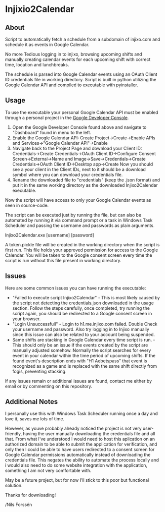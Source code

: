 # Injixio2Calendar

## About
Script to automatically fetch a schedule from a subdomain of injixo.com and schedule it as events in Google Calendar. 

No more Tedious logging in to injixo, browsing upcoming shifts and manually creating calendar events for each upcoming shift with correct time, location and lunchbreaks.

The schedule is parsed into Google Calendar events using an OAuth Client ID credentials file in working directory. Script is built in python utilizing the Google Calendar API and compiled to executable with pyinstaller.

## Usage
To use the executable your personal Google Calendar API must be enabled through a personal project in the [Google Developer Console](https://console.developers.google.com/).

1. Open the Google Developer Console found above and navigate to "Dashboard" found in menu to the left.
2. Enable the Google Calendar API: 
Create Project->Create->Enable APIs and Services->"Google Calendar API"->Enable
3. Navigate back to the Project Page and download your Client ID: 
Credentials->Create Credentials->OAuth Client ID->Configure Consent Screen->External->Name and Image->Save->Credentials->Create Credentials->OAuth Client ID->Desktop app->Create
Now you should see a your client in the Client IDs, next to it should be a download symbol where you can download your credentials file.
4. Rename the downloaded file to "credentials" (keep the .json format) and put it in the same working directory as the downloaded Injixo2Calendar executable. 

Now the script will have access to only your Google Calendar events as seen in source-code. 

The script can be executed just by running the file, but can also be automated by running it via command prompt or a task in Windows Task Scheduler and passing the username and passwords as plain arguments.

Injixo2Calendar.exe \[username\] \[password\]

A token.pickle file will be created in the working directory when the script is first run. This file holds your approved permission for access to the Google Calendar. You will be taken to the Google consent screen every time the script is run without this file present in working directory.

## Issues
Here are some common issues you can have running the executable:
* "Failed to execute script Injixo2Calendar" - This is most likely caused by the script not detecting the credentials.json downloaded in the usage section. Follow the steps carefully, once completed, try running the script again, you should be redirected to a Google consent screen in your browser.
* "Login Unsuccessfull" - Login to h1.me.injixo.com failed. Double Check your username and password. Also try logging in to Injixo manually since this issue can also be related to your account being suspended.
* Same shifts are stacking in Google Calendar every time script is run. - This should only be an issue if the events created by the script are manually adjusted somehow. Normally the script searches for every event in your calendar within the time period of upcoming shifts. If the found event's description ends with "H1 Aebetspass" that event is recognized as a game and is replaced with the same shift directly from fogis, preventing stacking.

If any issues remain or additional issues are found, contact me either by email or by commenting on this repository.

## Additional Notes
I personally use this with Windows Task Scheduler running once a day and love it, saves me lots of time.

However, as youve probably already noticed the project is not very user-friendly, having the user manually downloading the credentials file and all that. From what I've understood I would need to host this aplication on an authorized domain to be able to submit the application for verification, and only then I could be able to have users redirected to a consent screen for Google Calendar permissions automatically instead of downloading the credentials file. This negates the ability to automate the process locally and i would also need to do some website integration with the application, something I am not very comfortable with. 

May be a future project, but for now I'll stick to this poor but functional solution.

Thanks for downloading!

/Nils Forssén
